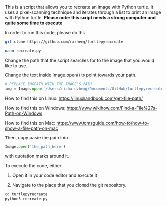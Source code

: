 This is a script that allows you to recreate an image with Python turtle. It uses a pixel-scanning technique and iterates through a list to print an image with Python turtle.
**Please note: this script needs a strong computer and quite some time to execute**

In order to run this code, please do this:
```bash
git clone https://github.com/rxzheng/turtlepyrecreate
```

```bash
nano recreate.py
```
Change the path that the script searches for to the image that you would like to use.

Change the text inside Image.open() to point towards your path.
```python
# REPLACE IMGPATH WITH THE IMAGE'S PATH
img = Image.open('/Users/richardzheng/Documents/GitHub/turtlepyrecreate/hangingRockImage.jpg')
```

How to find this on Linux:
https://linuxhandbook.com/get-file-path/

How to find this on Windows:
https://www.wikihow.com/Find-a-File%27s-Path-on-Windows

How to find this on Mac:
https://www.tomsguide.com/how-to/how-to-show-a-file-path-on-mac

Then, copy paste the path into 
```python
Image.open('the_path_here') 
```
with quotation marks around it.

To execute the code, either:
1. Open it in your code editor and execute it

2. Navigate to the place that you cloned the git repository.
```bash
cd turtlepyrecreate
python3 recreate.py
```